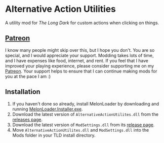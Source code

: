 ﻿# Alternative Action Utilities

A utility mod for *The Long Dark* for custom actions when clicking on things.

## [Patreon](https://www.patreon.com/ds5678)

I know many people might skip over this, but I hope you don't. You are so special, and I would appreciate your support. Modding takes lots of time, and I have expenses like food, internet, and rent. If you feel that I have improved your playing experience, please consider supporting me on my [Patreon](https://www.patreon.com/ds5678). Your support helps to ensure that I can continue making mods for you at the pace I am :)

## Installation

1. If you haven't done so already, install MelonLoader by downloading and running [MelonLoader.Installer.exe](https://github.com/HerpDerpinstine/MelonLoader/releases/latest/download/MelonLoader.Installer.exe).
2. Download the latest version of `AlternativeActionUtilites.dll` from the [releases page](https://github.com/ds5678/AlternativeActionUtilites/releases).
3. Download the latest version of `ModSettings.dll` from its [release page](https://github.com/zeobviouslyfakeacc/ModSettings/releases).
4. Move `AlternativeActionUtilites.dll` and `ModSettings.dll` into the Mods folder in your TLD install directory.
